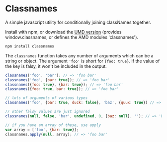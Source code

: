 Classnames
===========

A simple javascript utility for conditionally joining classNames together.

Install with npm, or download the [UMD version](http://wzrd.in/standalone/classnames@1) (provides window.classnames, or defines the AMD modules 'classnames').

```sh
npm install classnames
```

The `classnames` function takes any number of arguments which can be a string or object.
The argument `'foo'` is short for `{foo: true}`.  If the value of the key is falsy, it won't be included in the output.

```js
classnames('foo', 'bar'); // => 'foo bar'
classnames('foo', {bar: true}); // => 'foo bar'
classnames({foo: true}, {bar: true}); // => 'foo bar'
classnames({foo: true, bar: true}); // => 'foo bar'

// lots of arguments of various types
classnames('foo', {bar: true, duck: false}, 'baz', {quux: true}) // => 'foo bar baz quux'

// other falsy values are just ignored
classnames(null, false, 'bar', undefined, 0, {baz: null}, ''); // => 'bar'

// if you have an array of these, use apply
var array = ['foo', {bar: true}];
classnames.apply(null, array); // => 'foo bar'
```
